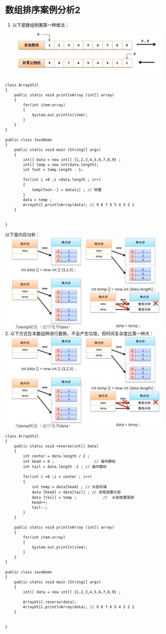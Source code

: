 # 数组排序案例分析2
1. 以下是数组倒置第一种做法：
![](https://github.com/hjj5258/Java/blob/master/JavaSE/img/arraySort01.png)

```
class ArrayUtil
{
	public static void printlnArray (int[] array)
	{
		for(int item:array)
		{
			System.out.println(item);
		}
	}
}

public class JavaDemo
{
	public static void main (String[] args)
	{
		int[] data = new int[] {1,2,3,4,5,6,7,8,9} ; 
		int[] temp = new int[data.length];
		int foot = temp.length - 1;
		
		for(int i =0 ;i <data.length ; i++)
		{
			temp[foot--] = data[i] ; // 转置
		}
		data = temp ;
		ArrayUtil.printlnArray(data); // 9 8 7 6 5 4 3 2 1
	}

	
}
```
以下是内存分析：
![](https://github.com/hjj5258/Java/blob/master/JavaSE/img/arrayStackAnalysis02.png)
2. 以下方式在本数组种进行置换，不会产生垃圾，但时间复杂度比第一种大：
![](https://github.com/hjj5258/Java/blob/master/JavaSE/img/arrayStackAnalysis02.png)
```
class ArrayUtil
{
	public static void reverse(int[] data)
	{
		int center = data.length / 2 ;
		int head = 0 ;					// 操作脚标
		int tail = data.length -1 ; // 操作脚标

		for(int i =0 ;i < center ; i++)
		{
			int temp = data[head] ;	// 头部存储
			data [head] = data[tail] ; // 末尾放置头部
			data [tail] = temp ;			//	头部放置尾部
			head++;							
			tail--;
		}
	}

	public static void printlnArray (int[] array)
	{
		for(int item:array)
		{
			System.out.println(item);
		}
	}
}

public class JavaDemo
{
	public static void main (String[] args)
	{
		int[] data = new int[] {1,2,3,4,5,6,7,8,9} ; 
		
		ArrayUtil.reverse(data);
		ArrayUtil.printlnArray(data); // 9 8 7 6 5 4 3 2 1
	}

	
}
```
